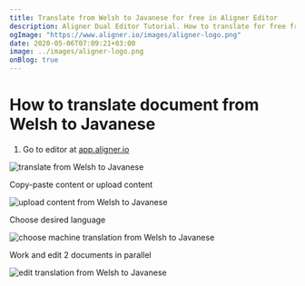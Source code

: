 ```yaml
---
title: Translate from Welsh to Javanese for free in Aligner Editor
description: Aligner Dual Editor Tutorial. How to translate for free from Welsh to Javanese. Aligner is multilingual document management platform. 
ogImage: "https://www.aligner.io/images/aligner-logo.png"
date: 2020-05-06T07:09:21+03:00
image: ../images/aligner-logo.png
onBlog: true
---
```


# How to translate document from Welsh to Javanese

1. Go to editor at [app.aligner.io](https://app.aligner.io "Aligner App web page")

![translate from Welsh to Javanese](../aligner-blank-editor.png "translate from Welsh to Javanese")

Copy-paste content or upload content

![upload content from Welsh to Javanese](../aligner-uploaded-document.png "upload content from Welsh to Javanese")

Choose desired language

![choose machine translation from Welsh to Javanese](../aligner-language-dropdown.png "choose machine translation from Welsh to Javanese")

Work and edit 2 documents in parallel

![edit translation from Welsh to Javanese](../aligner-double-sitded-editor.png "edit translation from Welsh to Javanese")

